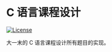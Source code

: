 # C 语言课程设计

[![License](https://img.shields.io/badge/license-WTFPL-blue.svg)](https://github.com/richardchien/college-clang-final-projects/blob/master/LICENSE)

大一末的 C 语言课程设计所有题目的实现。
